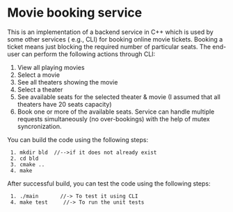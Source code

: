 # Movie booking service

This is an implementation of a backend service in C++ which is used by some other services ( e.g., CLI) for booking online movie tickets. Booking a ticket means just blocking
the required number of particular seats.
The end-user can perform the following actions through CLI:
1. View all playing movies
2. Select a movie
3. See all theaters showing the movie
4. Select a theater
5. See available seats for the selected theater & movie (I assumed that all theaters have 20 seats capacity)
6. Book one or more of the available seats. Service can handle
multiple requests simultaneously (no over-bookings) with the help of mutex syncronization.
   

You can build the code using the following steps:

     1. mkdir bld  //-->if it does not already exist
     2. cd bld
     3. cmake .. 
     4. make
     
After successful build, you can test the code using the following steps:

     1. ./main       //-> To test it using CLI
     4. make test     //-> To run the unit tests

